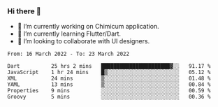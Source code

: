 ### Hi there 👋

<!--
**devcat37/devcat37** is a ✨ _special_ ✨ repository because its `README.md` (this file) appears on your GitHub profile.-->


- 🔭 I’m currently working on Chimicum application.
- 🌱 I’m currently learning Flutter/Dart.
- 👯 I’m looking to collaborate with UI designers.
<!-- - 🤔 I’m looking for help with ... -->

<!--START_SECTION:waka-->

```text
From: 16 March 2022 - To: 23 March 2022

Dart          25 hrs 2 mins   ██████████████████████▓░░   91.17 %
JavaScript    1 hr 24 mins    █▒░░░░░░░░░░░░░░░░░░░░░░░   05.12 %
XML           24 mins         ▒░░░░░░░░░░░░░░░░░░░░░░░░   01.48 %
YAML          13 mins         ▒░░░░░░░░░░░░░░░░░░░░░░░░   00.84 %
Properties    9 mins          ░░░░░░░░░░░░░░░░░░░░░░░░░   00.59 %
Groovy        5 mins          ░░░░░░░░░░░░░░░░░░░░░░░░░   00.36 %
```

<!--END_SECTION:waka-->
